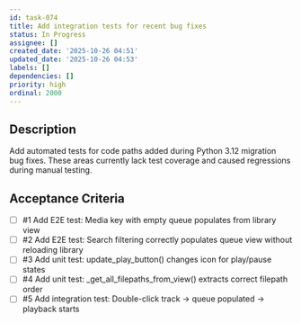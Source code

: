 ```yaml
---
id: task-074
title: Add integration tests for recent bug fixes
status: In Progress
assignee: []
created_date: '2025-10-26 04:51'
updated_date: '2025-10-26 04:53'
labels: []
dependencies: []
priority: high
ordinal: 2000
---
```


## Description

Add automated tests for code paths added during Python 3.12 migration bug fixes. These areas currently lack test coverage and caused regressions during manual testing.

## Acceptance Criteria
<!-- AC:BEGIN -->
- [ ] #1 Add E2E test: Media key with empty queue populates from library view
- [ ] #2 Add E2E test: Search filtering correctly populates queue view without reloading library
- [ ] #3 Add unit test: update_play_button() changes icon for play/pause states
- [ ] #4 Add unit test: _get_all_filepaths_from_view() extracts correct filepath order
- [ ] #5 Add integration test: Double-click track → queue populated → playback starts
<!-- AC:END -->
